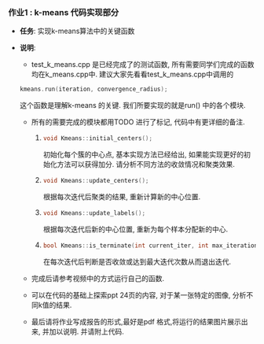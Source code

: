 ### 作业1 : k-means 代码实现部分

* **任务**: 实现k-means算法中的关键函数

* **说明**:

  *  test_k_means.cpp 是已经完成了的测试函数, 所有需要同学们完成的函数均在k_means.cpp中. 建议大家先看看test_k_means.cpp中调用的

    ~~~c++
    kmeans.run(iteration, convergence_radius);
    ~~~

    这个函数是理解k-means 的关键. 我们所要实现的就是run() 中的各个模块.

  * 所有的需要完成的模块都用TODO 进行了标记, 代码中有更详细的备注.

    1. ~~~cpp
       void Kmeans::initial_centers();	
       ~~~

       初始化每个簇的中心点, 基本实现方法已经给出, 如果能实现更好的初始化方法可以获得加分.  请分析不同方法的收敛情况和聚类效果.

    2. ~~~cpp
       void Kmeans::update_centers();
       ~~~

       根据每次迭代后聚类的结果, 重新计算新的中心位置.

    3. ~~~cpp
       void Kmeans::update_labels();
       ~~~

       根据每次迭代后新的中心位置, 重新为每个样本分配新的中心.

    4. ~~~cpp
       bool Kmeans::is_terminate(int current_iter, int max_iteration, float smallest_convergence_rate);
       ~~~

       在每次迭代后判断是否收敛或达到最大迭代次数从而退出迭代.

  * 完成后请参考视频中的方式运行自己的函数.

  * 可以在代码的基础上探索ppt 24页的内容, 对于某一张特定的图像, 分析不同k值的结果. 

  * 最后请将作业写成报告的形式,最好是pdf 格式,将运行的结果图片展示出来, 并加以说明. 并请附上代码.



